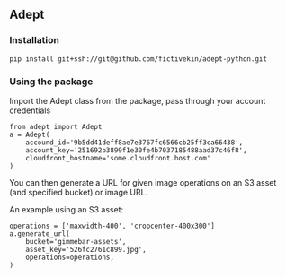 ## Adept 

### Installation

`pip install git+ssh://git@github.com/fictivekin/adept-python.git`

### Using the package

Import the Adept class from the package, pass through your account credentials

```
from adept import Adept
a = Adept(
    accound_id='9b5dd41deff8ae7e3767fc6566cb25ff3ca66438',
    account_key='251692b3899f1e30fe4b7037185488aad37c46f8',
    cloudfront_hostname='some.cloudfront.host.com'
)
```

You can then generate a URL for given image operations on an S3 asset (and specified bucket) or image URL.

An example using an S3 asset:

```
operations = ['maxwidth-400', 'cropcenter-400x300']
a.generate_url(
    bucket='gimmebar-assets',
    asset_key='526fc2761c899.jpg',
    operations=operations,
)
```

